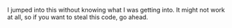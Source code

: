 I jumped into this without knowing what I was getting into. It might not work at all, so if you want to steal this code, go ahead.